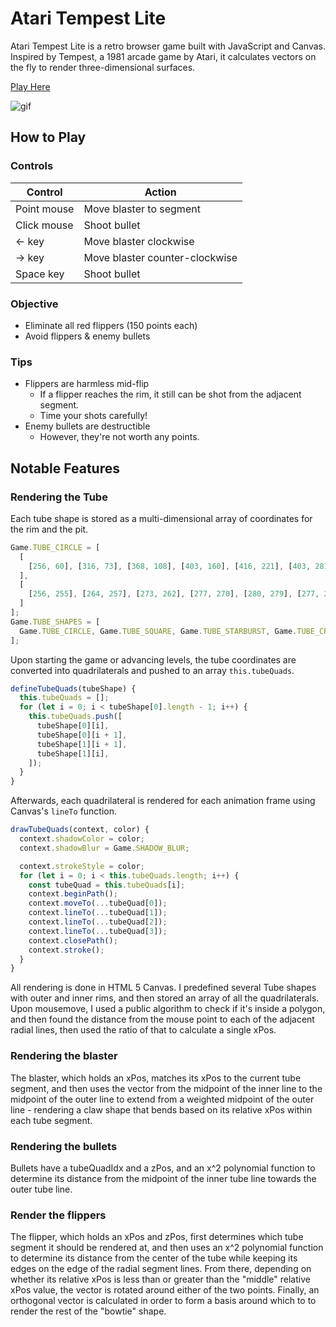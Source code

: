 # Atari Tempest Lite

Atari Tempest Lite is a retro browser game built with JavaScript and Canvas. Inspired by Tempest, a 1981 arcade game by Atari, it calculates vectors on the fly to render three-dimensional surfaces.

[Play Here](https://ygdanchoi.github.io/atari-tempest/)

![gif](https://ygdanchoi.github.io/images/tempest.gif)

## How to Play

### Controls

|Control|Action|
|-|-|
|Point mouse|Move blaster to segment|
|Click mouse|Shoot bullet|
|← key|Move blaster clockwise|
|→ key|Move blaster counter-clockwise|
|Space key|Shoot bullet|

### Objective
- Eliminate all red flippers (150 points each)
- Avoid flippers & enemy bullets

### Tips
- Flippers are harmless mid-flip
  - If a flipper reaches the rim, it still can be shot from the adjacent segment.
  - Time your shots carefully!
- Enemy bullets are destructible
  - However, they're not worth any points.

## Notable Features

### Rendering the Tube

Each tube shape is stored as a multi-dimensional array of coordinates for the rim and the pit.
```js
Game.TUBE_CIRCLE = [
  [
    [256, 60], [316, 73], [368, 108], [403, 160], [416, 221], [403, 281], [368, 334], [315, 368], [256, 381], [195, 368], [143, 334], [108, 281], [95, 221], [108, 160], [143, 108], [195, 73], [256, 60]
  ],
  [
    [256, 255], [264, 257], [273, 262], [277, 270], [280, 279], [277, 289], [273, 296], [264, 301], [256, 303], [247, 301], [238, 296], [234, 289], [231, 279], [234, 270], [238, 262], [247, 257], [256, 255]
  ]
];
Game.TUBE_SHAPES = [
  Game.TUBE_CIRCLE, Game.TUBE_SQUARE, Game.TUBE_STARBURST, Game.TUBE_CROSS, Game.TUBE_PEANUT, Game.TUBE_CLOVER, Game.TUBE_CELTIC, Game.TUBE_HEART
];
```

Upon starting the game or advancing levels, the tube coordinates are converted into quadrilaterals and pushed to an array `this.tubeQuads`.
```js
defineTubeQuads(tubeShape) {
  this.tubeQuads = [];
  for (let i = 0; i < tubeShape[0].length - 1; i++) {
    this.tubeQuads.push([
      tubeShape[0][i],
      tubeShape[0][i + 1],
      tubeShape[1][i + 1],
      tubeShape[1][i],
    ]);
  }
}
```

Afterwards, each quadrilateral is rendered for each animation frame using Canvas's `lineTo` function.

```js
drawTubeQuads(context, color) {
  context.shadowColor = color;
  context.shadowBlur = Game.SHADOW_BLUR;

  context.strokeStyle = color;
  for (let i = 0; i < this.tubeQuads.length; i++) {
    const tubeQuad = this.tubeQuads[i];
    context.beginPath();
    context.moveTo(...tubeQuad[0]);
    context.lineTo(...tubeQuad[1]);
    context.lineTo(...tubeQuad[2]);
    context.lineTo(...tubeQuad[3]);
    context.closePath();
    context.stroke();
  }
}
```


All rendering is done in HTML 5 Canvas. I predefined several Tube shapes with outer and inner rims, and then stored an array of all the quadrilaterals. Upon mousemove, I used a public algorithm to check if it's inside a polygon, and then found the distance from the mouse point to each of the adjacent radial lines, then used the ratio of that to calculate a single xPos.

### Rendering the blaster

The blaster, which holds an xPos, matches its xPos to the current tube segment, and then uses the vector from the midpoint of the inner line to the midpoint of the outer line to extend from a weighted midpoint of the outer line - rendering a claw shape that bends based on its relative xPos within each tube segment.

### Rendering the bullets

Bullets have a tubeQuadIdx and a zPos, and an x^2 polynomial function to determine its distance from the midpoint of the inner tube line towards the outer tube line.

### Render the flippers

The flipper, which holds an xPos and zPos, first determines which tube segment it should be rendered at, and then uses an x^2 polynomial function to determine its distance from the center of the tube while keeping its edges on the edge of the radial segment lines. From there, depending on whether its relative xPos is less than or greater than the "middle" relative xPos value, the vector is rotated around either of the two points. Finally, an orthogonal vector is calculated in order to form a basis around which to to render the rest of the "bowtie" shape.
